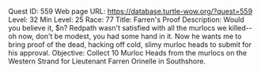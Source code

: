 Quest ID: 559
Web page URL: https://database.turtle-wow.org/?quest=559
Level: 32
Min Level: 25
Race: 77
Title: Farren's Proof
Description: Would you believe it, $n? Redpath wasn't satisfied with all the murlocs we killed--oh now, don't be modest, you had some hand in it. Now he wants me to bring proof of the dead, hacking off cold, slimy murloc heads to submit for his approval.
Objective: Collect 10 Murloc Heads from the murlocs on the Western Strand for Lieutenant Farren Orinelle in Southshore.

